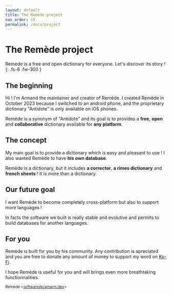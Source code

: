 ```yaml
---
layout: default
title: The Remède project
nav_order: 15
permalink: /docs/project
---
```


# The Remède project

Remède is a free and open dictionary for everyone. Let's discover its story !
{: .fs-6 .fw-300 }

## The beginning

Hi ! I'm Armand the maintainer and creator of Remède. I created Remède in October 2023 because I switched to an android
phone, and the proprietary dictionary "Antidote" is only available on iOS phones.

Remède is a synonym of "Antidote" and its goal is to provides a **free**, **open** and **collaborative** dictionary
available for **any platform**.

## The concept

My main goal is to provide a dictionary which is easy and pleasant to use ! I also wanted Remède to have **his own
database**.

Remède is a dictionary, but it includes **a corrector**, **a rimes dictionary** and **french sheets** ! It is more than a dictionary.

## Our future goal

I want Remède to become completely cross-platform but also to support more languages !

In facts the software we built is really stable and evolutive and permits to build databases for another languages.

## For you

Remède is built for you by his community. Any contribution is apreciated and you are free to donate any amount of money to support my word on [Ko-Fi](https://ko-fi.com/camarm).

I hope Remède is useful for you and will brings even more breathtaking functionnalities.

<sub>Remède <[software@camarm.dev](mailto:software@camarm.dev)></sub>
